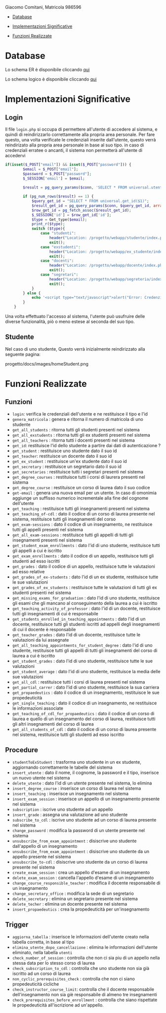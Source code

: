 Giacomo Comitani, Matricola 986596

- [Database](#database)

- [Implementazioni Significative](#implementazioni-significative)

- [Funzioni Realizzate](#funzioni-realizzate)


# Database

Lo schema ER è disponibile cliccando [qui](ER.png)

Lo schema logico è disponibile cliccando [qui](./SchemaLogico.png)

# Implementazioni Significative

## Login

Il file `login.php` si occupa di permettere all'utente di accedere al sistema, e quindi di reindirizzarlo correttamente alla propria area personale. Per fare questo, una volta verificate le credenziali inserite dall'utente, questo verrà reindirizato alla propria area personale in base al suo tipo. in caso di credenziali erratee o ancanti, il sistema non permetterà all'utente di accedervi 

```php
if(isset($_POST["email"]) && isset($_POST["password"])) {
        $email = $_POST["email"];
        $password = $_POST["password"];
        $_SESSION['email'] = $email;
        
        $result = pg_query_params($conn, 'SELECT * FROM universal.utenti WHERE email = $1 AND password = crypt($2, password)', array($email, $password));

        if (pg_num_rows($result) == 1) {
            $query_get_id = "SELECT * FROM universal.get_id($1)";
            $result_get_id = pg_query_params($conn, $query_get_id, array($_SESSION['email']));
            $row_get_id = pg_fetch_assoc($result_get_id);
            $_SESSION['id'] = $row_get_id['id'];
            $type = Get_type($email);
            print_r($type);
            switch ($type){
                case "studenti":
                    header("Location: /progetto/webapp/studente/index.php");
                    exit();
                case "exstudenti":
                    header("Location: /progetto/webapp/ex_studente/index.php");
                    exit();
                case "docenti":
                    header("Location: /progetto/webapp/docente/index.php");
                    exit();
                case "segretari":
                    header("Location: /progetto/webapp/segreteria/index.php");
                    exit();
            }
        } else {
            echo '<script type="text/javascript">alert("Error: Credenziali errate!");</script>';
        }
    }
```

Una volta effettuato l'accesso al sistema, l'utente può usufruire delle diverse funzionalità, piò o meno estese al seconda del suo tipo. 

## Studente

Nel caso di uno studente, Questo verrà inizialmente reindirizzato alla seguente pagina: 

progetto/docs/images/homeStudent.png







# Funzioni Realizzate

## Funzioni

- `login`: verifica le credenziali dell'utente e ne restituisce il tipo e l'id
- `genera_matricola` : genera e ritorna il numero di matricola di uno studente 
- `get_all_students` : ritorna tutti gli studenti presenti nel sistema
- `get_all_exstudents` : ritorna tutti gli ex studenti presenti nel sistema
- `get_all_teachers` : ritorna tutti i docenti presenti nel sistema
- `get_id`: restituisce l'id dello studente a partire dai dati di autenticazione ? 
- `get_student` : restituisce uno studente dato il suo id
- `get_teacher`: restituisce un docente dato il suo id
- `get_ex_student` : restituisce un'ex studente dato il suo id 
- `get_secretary` : restituisce un segretario dato il suo id 
- `get_secretaries` : restituisce tutti i segretari presenti nel sistema 
- `get_degree_courses` : restituisce tutti i corsi di laurera presenti nel sistema 
- `get_degree_course` : restituisce un corso di laurea dato il suo codice 
- `get-email` : genera una nuova email per un utente. In caso di omonimia aggiunge un suffisso numerico incrementale alla fine del cognome dell'utente
- `get_teaching` : restituisce tutti gli insegnamenti presenti nel sistema
- `get_teaching_of-cdl` : dato il codice di un corso di laurea presente nel sistema, restituisce tutti gli insegnamenti del corso
- `get_exam-sessions` : dato il codice di un insegnamento, ne restituisce tutti gli appelli presenti nel sistema
- `get_all_exam-sessions` : restituisce tutti gli appelli di tutti gli insegnamenti presenti nel sistema 
- `get_student_exam_enrollments` : dato l'id di uno studente, restituisce tutti gli appelli a cui è iscritto 
- `get_exam_enrollments` : dato il codice di un appello, restituisce tutti gli studenti ad esso iscritti
- `get_grades` : dato il codice di un appello, restituisce tutte le valutazioni ad esso relative
- `get_grades_of_ex-students` : dato l'id di un ex studente, restituisce tutte le sue valutazioni
- `get_grades_of_ex_students` : restituisce tutte le valutazioni di tutti gli ex studenti presenti nel sistema 
- `get_missing_exams_for_graduation` : dato l'id di uno studente, restituisce gli esami che gli mancano al conseguimento della laurea a cui è iscritto 
- `get_teaching_activity_of_professor` : dato l'id di un docente, restituisce tutti gli insegnamenti di cui è responsabile
- `get_students_enrolled_in_teaching_appointments` : dato l'id di un docente, restituisce tutti gli studenti iscritti ad appelli degli insegnamenti di cui il docente è responsabile
- `get_teacher_grades` : dato l'id di un docente, restituisce tutte le valutazioni da lui assegnate
- `get_all_teaching_appointments_for_student_degree` : dato l'id di uno studente, restituisce tutti gli appelli di tutti gli insegnamenti del corso di laurea a cui è iscritto 
- `get_student_grades` : dato l'id di uno studente, restituisce tutte le sue valutazioni
- `get_student_average` : dato l'id di uno studente, restituisce la media delle sue valutazioni
- `get_all_cdl` : restituisce tutti i corsi di laurea presenti nel sistema 
- `get_partial_carrer` : dato l'id di uno studente, restituisce la sua carriera
- `get_propaedeutics` : dato il codice di un insegnamento, restituisce le sue propedeuticità
- `get_single_teaching` : dato il codice di un insegnamento, ne restituisce le informazioni associate
- `get_teaching_of_cdl_for_propaedeutics` : dato il codice di un corso di laurea e quello di un insegnamento del corso di laurea, restituisce tutti gli altri insegnamenti del corso di laurea
- `get_all_students_of_cdl` : dato il codice di un corso di laurea presente nel sistema, restituisce tutti gli studenti ad esso iscritto 

## Procedure

- `studentToExStudent` : trasforma uno studente in un ex studente, aggiornando correttamente le tabelle del sistema
- `insert_utente` : dato il nome, il cognome, la password e il tipo, inserisce un nuovo utente nel sistema
- `delete_utente` : dato l'id di un utente presente nel sistema, lo elimina
- `insert_degree_course` : inserisce un corso di laurea nel sistema 
- `insert_teaching` : inserisce un insegnamento nel sistema 
- `insert_exam_session` : inserisce un appello di un insegnamento presente nel sistema
- `subscription` : iscrive uno studente ad un appello 
- `insert_grade` : assegna una valutazione ad uno studente
- `subscribe_to_cdl` : iscrive uno studente ad un corso di laurea presente nel sistema 
- `change_password` : modifica la password di un utente presente nel sistema 
- `unsubscribe_from_exam_appointment` : disiscrive uno studente dall'appello di un insegnamento 
- `unsubscribe_from_exam_appointment` : disiscrive uno studente da un appello presente nel sistema 
- `unsubscribe_to-cdl` : disiscrive uno studente da un corso di laurea presente nel sistema 
- `create_exam_session` : crea un appello d'esame di un insegnamento
- `delete_exam_session` : cancella l'appello d'esame di un insegnamento
- `change_course_responsible_teacher` : modifica il docente responsabile di un insegnamento
- `change_secretary_office` : modifica la sede di un segretario 
- `delete_secretary` : elimina un segretario presente nel sistema 
- `delete_techer` : elimina un docente presente nel sistema 
- `insert_propaedeutics` : crea la propedeuticità per un'insegnamento

## Trigger

- `aggiorna_tabella` : inserisce le informazioni dell'utente creato nella tabella corretta, in base al tipo
- `elimina_utente_dopo_cancellazione` : elimina le informazioni dell'utente eliminato,  nella tabella `utenti`
- `check_number_of_session` : controlla che non ci sia piu di un appello nella stessa data per lo stesso corso di laurea
- `check_subscription_to_cdl` : controlla che uno studente non sia già iscritto ad un corso di laurea 
- `non_cyclic_prerequisites_check` : controlla che non ci siano propedeuticità cicliche 
- `check_instructor_course_limit`: controlla che il docente responsabile dell'insegnamento non sia giè responsabile di almeno tre insegnamenti
- `check_prerequisites_before_enrollment` : controlla che siano  rispettate le propedeuticità all'iscrizione ad un'appello.